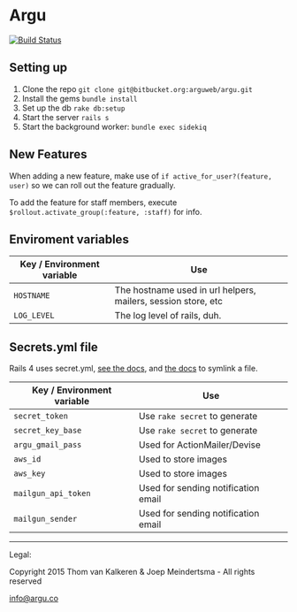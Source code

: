 Argu
=============
[![Build Status](https://semaphoreapp.com/api/v1/projects/40e97aeb-334e-4b28-ac4e-844fa5db7c50/289369/badge.png)](https://semaphoreapp.com/fletcher91/argu--2)

Setting up
--------------
1. Clone the repo `git clone git@bitbucket.org:arguweb/argu.git`
2. Install the gems `bundle install`
3. Set up the db `rake db:setup`
4. Start the server `rails s`
5. Start the background worker: `bundle exec sidekiq`

New Features
------------
When adding a new feature, make use of `if active_for_user?(feature, user)` so we can roll out the feature gradually.

To add the feature for staff members, execute `$rollout.activate_group(:feature, :staff)` for info.

Enviroment variables
----------------------------
Key / Environment variable                                            |  Use
-------------------------------------------------------------------   |  -----------------------------------------------------------------------------------------------------------------------------
`HOSTNAME`                                                            |  The hostname used in url helpers, mailers, session store, etc
`LOG_LEVEL`                                                           |  The log level of rails, duh.

Secrets.yml file
---------------------------
Rails 4 uses secret.yml, [see the docs](http://guides.rubyonrails.org/4_1_release_notes.html#config-secrets-yml),
and [the docs](http://unixhelp.ed.ac.uk/CGI/man-cgi?ls) to symlink a file.

Key / Environment variable                                            |  Use
-------------------------------------------------------------------   |  -----------------------------------------------------------------------------------------------------------------------------
`secret_token`                                                        |  Use `rake secret` to generate
`secret_key_base`                                                     |  Use `rake secret` to generate
`argu_gmail_pass`                                                     |  Used for ActionMailer/Devise
`aws_id`                                                              |  Used to store images
`aws_key`                                                             |  Used to store images
`mailgun_api_token`                                                   |  Used for sending notification email
`mailgun_sender`                                                      |  Used for sending notification email


***
Legal:

Copyright 2015 Thom van Kalkeren & Joep Meindertsma - All rights reserved

info@argu.co